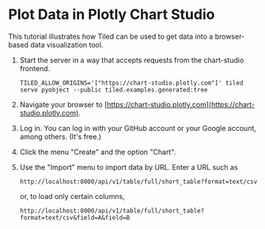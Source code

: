 # Plot Data in Plotly Chart Studio

This tutorial illustrates how Tiled can be used to get data into a browser-based
data visualization tool.

1. Start the server in a way that accepts requests from the chart-studio frontend.

   ```
   TILED_ALLOW_ORIGINS='["https://chart-studio.plotly.com"]' tiled serve pyobject --public tiled.examples.generated:tree
   ```

2. Navigate your browser to
   [https://chart-studio.plotly.com](https://chart-studio.plotly.com).

3. Log in. You can log in with your GitHub account or your Google account, among
   others. (It's free.)

4. Click the menu "Create" and the option "Chart".

5. Use the "Import" menu to import data by URL. Enter a URL such as

   ```
   http://localhost:8000/api/v1/table/full/short_table?format=text/csv
   ```

   or, to load only certain columns,

   ```
   http://localhost:8000/api/v1/table/full/short_table?format=text/csv&field=A&field=B
   ```
